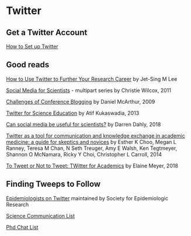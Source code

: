 # Twitter

## Get a Twitter Account

[How to Set up Twitter](https://www.wired.com/story/how-to-setup-twitter-search-hashtag-and-login-help/)

## Good reads

[How to Use Twitter to Further Your Research Career](https://www.nature.com/articles/d41586-019-00535-w) by Jet-Sing M Lee

[Social Media for Scientists](https://blogs.scientificamerican.com/science-sushi/social-media-for-scientists-part-1-it-8217-s-our-job/) - multipart series
by Christie Wilcox, 2011

[Challenges of Conference Blogging](https://www.wired.com/2009/06/On-the-challenges-of-conference-blogging/)
by Daniel McArthur, 2009

[Twitter for Science Education](https://blogs.plos.org/scied/2013/08/19/twitter-for-sci-ed-part-1-teaching-in-140-characters-or-less/)
by Atif Kukaswadia, 2013

[Can social media be useful for scientists?](https://darrendahly.github.io/post/2018-02-28-socialmedia)
by Darren Dahly, 2018

[Twitter as a tool for communication and knowledge exchange in academic medicine: a guide for skeptics and novices](https://www.tandfonline.com/doi/abs/10.3109/0142159X.2014.993371)
by Esther K Choo, Megan L Ranney, Teresa M Chan, N Seth Treuger, Amy E Walsh, Ken Tegtmeyer, Shannon O McNamara, Ricky Y Choi, Christopher L Carroll, 2014

[To Tweet or Not to Tweet: TWitter for Academics](https://iaphs.org/tweet-not-tweet-twitter-academics/)
by Elaine Meyer, 2018

## Finding Tweeps to Follow

[Epidemiologists on Twitter](https://epiresearch.org/epidemiologists-on-twitter-list/)
maintained by Society for Epidemiologic Research 

[Science Communication List](https://twitter.com/sharpmelk/lists/scicomm/members)

[Phd Chat List](https://twitter.com/sharpmelk/lists/phd-chat/members)
